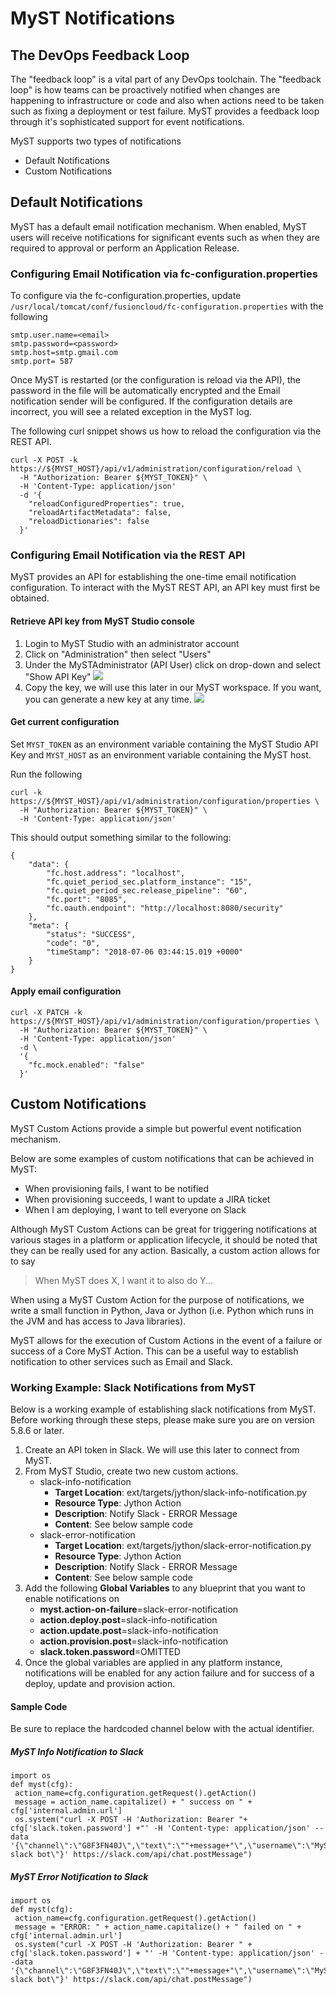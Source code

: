 # MyST Notifications

## The DevOps Feedback Loop

The "feedback loop" is a vital part of any DevOps toolchain. The "feedback loop" is how teams can be proactively notified when changes are happening to infrastructure or code and also when actions need to be taken such as fixing a deployment or test failure. MyST provides a feedback loop through it's sophisticated support for event notifications.

MyST supports two types of notifications
 - Default Notifications
 - Custom Notifications

## Default Notifications

MyST has a default email notification mechanism. When enabled, MyST users will receive notifications for significant events such as when they are required to approval or perform an Application Release.

### Configuring Email Notification via fc-configuration.properties

To configure via the fc-configuration.properties, update  `/usr/local/tomcat/conf/fusioncloud/fc-configuration.properties` with the following

```
smtp.user.name=<email>
smtp.password=<password>
smtp.host=smtp.gmail.com
smtp.port= 587
```

Once MyST is restarted (or the configuration is reload via the API), the password in the file will be automatically encrypted and the Email notification sender will be configured. If the configuration details are incorrect, you will see a related exception in the MyST log.

The following curl snippet shows us how to reload the configuration via the REST API.

```
curl -X POST -k https://${MYST_HOST}/api/v1/administration/configuration/reload \
  -H "Authorization: Bearer ${MYST_TOKEN}" \
  -H 'Content-Type: application/json'
  -d '{
    "reloadConfiguredProperties": true,
    "reloadArtifactMetadata": false,
    "reloadDictionaries": false
  }'
```  

### Configuring Email Notification via the REST API

MyST provides an API for establishing the one-time email notification configuration. To interact with the MyST REST API, an API key must first be obtained.

#### Retrieve API key from MyST Studio console

1. Login to MyST Studio with an administrator account
2. Click on "Administration" then select "Users"
3. Under the MySTAdministrator (API User) click on drop-down and select "Show API Key"
![](/myst-management/img/1.show-api-key.png)
4. Copy the key, we will use this later in our MyST workspace. If you want, you can generate a new key at any time.
![](/myst-management/img/2.api-key-view.png)

#### Get current configuration

Set `MYST_TOKEN` as an environment variable containing the MyST Studio API Key and `MYST_HOST` as an environment variable containing the MyST host.

Run the following
```
curl -k https://${MYST_HOST}/api/v1/administration/configuration/properties \
  -H "Authorization: Bearer ${MYST_TOKEN}" \
  -H 'Content-Type: application/json'
```

This should output something similar to the following:
```
{
	"data": {
		"fc.host.address": "localhost",
		"fc.quiet_period_sec.platform_instance": "15",
		"fc.quiet_period_sec.release_pipeline": "60",
		"fc.port": "8085",
		"fc.oauth.endpoint": "http://localhost:8080/security"
	},
	"meta": {
		"status": "SUCCESS",
		"code": "0",
		"timeStamp": "2018-07-06 03:44:15.019 +0000"
	}
}
```

#### Apply email configuration

```
curl -X PATCH -k https://${MYST_HOST}/api/v1/administration/configuration/properties \
  -H "Authorization: Bearer ${MYST_TOKEN}" \
  -H 'Content-Type: application/json'
  -d \
  '{
    "fc.mock.enabled": "false"
  }'
```

## Custom Notifications

MyST Custom Actions provide a simple but powerful event notification mechanism.

Below are some examples of custom notifications that can be achieved in MyST:
- When provisioning fails, I want to be notified
- When provisioning succeeds, I want to update a JIRA ticket
- When I am deploying, I want to tell everyone on Slack

Although MyST Custom Actions can be great for triggering notifications at various stages in a platform or application lifecycle, it should be noted that they can be really used for any action. Basically, a custom action allows for to say
> When MyST does X, I want it to also do Y...

When using a MyST Custom Action for the purpose of notifications, we write
a small function in Python, Java or Jython (i.e. Python which runs in the JVM and has access to Java libraries).

MyST allows for the execution of Custom Actions in the event of a failure or success of a Core MyST Action. This can be a useful way to establish notification to other services such as Email and Slack.

### Working Example: Slack Notifications from MyST

Below is a working example of establishing slack notifications from MyST.
Before working through these steps, please make sure you are on version 5.8.6 or later.

1. Create an API token in Slack. We will use this later to connect from MyST.
2. From MyST Studio, create two new custom actions.
   - slack-info-notification
     - **Target Location**: ext/targets/jython/slack-info-notification.py
     - **Resource Type**: Jython Action
     - **Description**: Notify Slack - ERROR Message
     - **Content**: See below sample code
   - slack-error-notification
     - **Target Location**: ext/targets/jython/slack-error-notification.py
     - **Resource Type**: Jython Action
     - **Description**: Notify Slack - ERROR Message
     - **Content**: See below sample code
3. Add the following **Global Variables** to any blueprint that you want to enable notifications on
   - **myst.action-on-failure**=slack-error-notification
   - **action.deploy.post**=slack-info-notification
   - **action.update.post**=slack-info-notification
   - **action.provision.post**=slack-info-notification
   - **slack.token.password**=OMITTED
4. Once the global variables are applied in any platform instance, notifications will be enabled for any action failure and for success of a deploy, update and provision action.

#### Sample Code

Be sure to replace the hardcoded channel below with the actual identifier.

##### MyST Info Notification to Slack

```
import os
def myst(cfg):
 action_name=cfg.configuration.getRequest().getAction()
 message = action_name.capitalize() + " success on " + cfg['internal.admin.url']
 os.system("curl -X POST -H 'Authorization: Bearer "+ cfg['slack.token.password'] +"' -H 'Content-type: application/json' --data '{\"channel\":\"G8F3FN40J\",\"text\":\""+message+"\",\"username\":\"MyST slack bot\"}' https://slack.com/api/chat.postMessage")
```

##### MyST Error Notification to Slack

```
import os
def myst(cfg):
 action_name=cfg.configuration.getRequest().getAction()
 message = "ERROR: " + action_name.capitalize() + " failed on " + cfg['internal.admin.url']
 os.system("curl -X POST -H 'Authorization: Bearer " + cfg['slack.token.password'] + "' -H 'Content-type: application/json' --data '{\"channel\":\"G8F3FN40J\",\"text\":\""+message+"\",\"username\":\"MyST slack bot\"}' https://slack.com/api/chat.postMessage")
```
